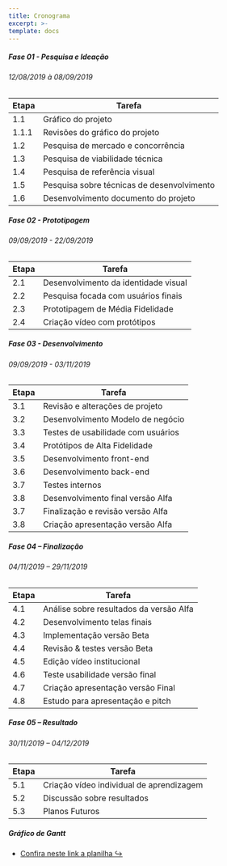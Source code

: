 ```yaml
---
title: Cronograma
excerpt: >-
template: docs
---
```


##### Fase 01 - Pesquisa e Ideação
###### 12/08/2019 à 08/09/2019

| Etapa | Tarefa |
| ------| ----- |
| 1.1  | Gráfico do projeto  |
| 1.1.1  | Revisões do gráfico do projeto  |
| 1.2  | Pesquisa de mercado e concorrência  |
| 1.3  | Pesquisa de viabilidade técnica  |
| 1.4  | Pesquisa de referência visual  |
| 1.5  | Pesquisa sobre técnicas de desenvolvimento  |
| 1.6  | Desenvolvimento documento do projeto  |

##### Fase 02 - Prototipagem
###### 09/09/2019 - 22/09/2019

| Etapa | Tarefa |
| ------| ----- |
| 2.1  | Desenvolvimento da identidade visual  |
| 2.2  | Pesquisa focada com usuários finais  |
| 2.3  | Prototipagem de Média Fidelidade  |
| 2.4  | Criação vídeo com protótipos  |

##### Fase 03 - Desenvolvimento
###### 09/09/2019 - 03/11/2019

| Etapa | Tarefa |
| ------| ----- |
| 3.1  | Revisão e alterações de projeto  |
| 3.2  | Desenvolvimento Modelo de negócio  |
| 3.3  | Testes de usabilidade com usuários  |
| 3.4  | Protótipos de Alta Fidelidade  |
| 3.5  | Desenvolvimento front-end  |
| 3.6  | Desenvolvimento back-end  |
| 3.7  | Testes internos  |
| 3.8  | Desenvolvimento final versão Alfa  |
| 3.7  | Finalização e revisão versão Alfa  |
| 3.8  | Criação apresentação versão Alfa  |

##### Fase 04 – Finalização
###### 04/11/2019 – 29/11/2019

| Etapa | Tarefa |
| ------| ----- |
| 4.1  | Análise sobre resultados da versão Alfa  |
| 4.2  | Desenvolvimento telas finais  |
| 4.3  | Implementação versão Beta  |
| 4.4  | Revisão & testes versão Beta  |
| 4.5  | Edição vídeo institucional  |
| 4.6  | Teste usabilidade versão final  |
| 4.7  | Criação apresentação versão Final  |
| 4.8  | Estudo para apresentação e pitch  |

##### Fase 05 – Resultado
###### 30/11/2019 – 04/12/2019

| Etapa | Tarefa |
| ------| ----- |
| 5.1  | Criação vídeo individual de aprendizagem  |
| 5.2  | Discussão sobre resultados  |
| 5.3  | Planos Futuros  |



##### Gráfico de Gantt

* [Confira neste link a planilha ↪](https://drive.google.com/open?id=1ujTogqa4xBmI0OuERYrZawVI_dBBaYWg "Introdução")


